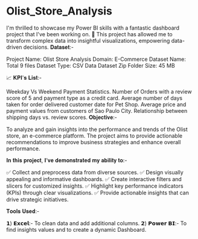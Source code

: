 # Olist_Store_Analysis
I'm thrilled to showcase my Power BI skills with a fantastic dashboard project that I've been working on. 🚀 This project has allowed me to transform complex data into insightful visualizations, empowering data-driven decisions.
𝐃𝐚𝐭𝐚𝐬𝐞𝐭:-

Project Name: Olist Store Analysis Domain: E-Commerce Dataset Name: Total 9 files Dataset Type: CSV Data Dataset Zip Folder Size: 45 MB

📈 𝐊𝐏𝐈'𝐬 𝐋𝐢𝐬𝐭:-

Weekday Vs Weekend Payment Statistics.
Number of Orders with a review score of 5 and payment type as a credit card.
Average number of days taken for order delivered customer date for Pet Shop.
Average price and payment values from customers of Sao Paulo City.
Relationship between shipping days vs. review scores.
𝐎𝐛𝐣𝐞𝐜𝐭𝐢𝐯𝐞:-

To analyze and gain insights into the performance and trends of the Olist store, an e-commerce platform. The project aims to provide actionable recommendations to improve business strategies and enhance overall performance.

𝐈𝐧 𝐭𝐡𝐢𝐬 𝐩𝐫𝐨𝐣𝐞𝐜𝐭, 𝐈'𝐯𝐞 𝐝𝐞𝐦𝐨𝐧𝐬𝐭𝐫𝐚𝐭𝐞𝐝 𝐦𝐲 𝐚𝐛𝐢𝐥𝐢𝐭𝐲 𝐭𝐨:-

✅ Collect and preprocess data from diverse sources. ✅ Design visually appealing and informative dashboards. ✅ Create interactive filters and slicers for customized insights. ✅ Highlight key performance indicators (KPIs) through clear visualizations. ✅ Provide actionable insights that can drive strategic initiatives.

𝐓𝐨𝐨𝐥𝐬 𝐔𝐬𝐞𝐝:-

𝟭) 𝗘𝘅𝗰𝗲𝗹:- To clean data and add additional columns. 𝟮) 𝗣𝗼𝘄𝗲𝗿 𝗕𝗜:- To find insights values and to create a dynamic Dashboard.
